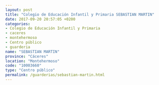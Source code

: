 ```yaml
---
layout: post
title: "Colegio de Educación Infantil y Primaria SEBASTIAN MARTIN"
date: 2017-09-20 20:57:05 +0200
categories:
- Colegio de Educación Infantil y Primaria
- caceres
- montehermoso
- Centro público
- guarderia
name: "SEBASTIAN MARTIN"
province: "Cáceres"
location: "Montehermoso"
code: "10003660"
type: "Centro público"
permalink: /guarderias/sebastian-martin.html
---
```

